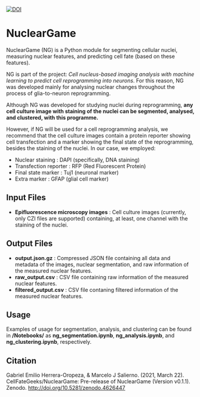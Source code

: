 [![DOI](https://zenodo.org/badge/348290747.svg)](https://zenodo.org/badge/latestdoi/348290747)

# NuclearGame
NuclearGame (NG) is a Python module for segmenting cellular nuclei, measuring nuclear features, and predicting cell fate (based on these features).

NG is part of the project: *Cell nucleus-based imaging analysis with machine learning to predict cell reprogramming into neurons*. For this reason, NG was developed mainly for analysing nuclear changes throughout the process of glia-to-neuron reprogramming. 

Although NG was developed for studying nuclei during reprogramming, **any cell culture image with staining of the nuclei can be segmented, analysed, and clustered, with this programme.**

However, if NG will be used for a cell reprogramming analysis, we recommend that the cell culture images contain a protein reporter showing cell transfection and a  marker showing the final state of the reprogramming, besides the staining of the nuclei. In our case, we employed:
- Nuclear staining : DAPI (specifically, DNA staining)
- Transfection reporter : RFP (Red Fluorescent Protein)
- Final state marker : Tuj1 (neuronal marker)
- Extra marker : GFAP (glial cell marker)

## Input Files
- **Epifluorescence microscopy images** : Cell culture images (currently, only CZI files are supported) containing, at least, one channel with the staining of the nuclei. 

## Output Files
- **output.json.gz** : Compressed JSON file containing all data and metadata of the images, nuclear segmentation, and raw information of the measured nuclear features.
- **raw_output.csv** : CSV file containing raw information of the measured nuclear features.
- **filtered_output.csv** : CSV file contaning filtered information of the measured nuclear features.

## Usage
Examples of usage for segmentation, analysis, and clustering can be found in **/Notebooks/** as **ng_segmentation.ipynb**, **ng_analysis.ipynb**, and **ng_clustering.ipynb**, respectively.

## Citation
Gabriel Emilio Herrera-Oropeza, & Marcelo J Salierno. (2021, March 22). CellFateGeeks/NuclearGame: Pre-release of NuclearGame (Version v0.1.1). Zenodo. http://doi.org/10.5281/zenodo.4626447
